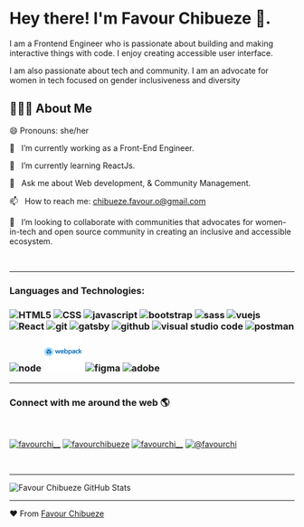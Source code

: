<!--
**favour-chibueze/favour-chibueze** is a ✨ _special_ ✨ repository because its `README.md` (this file) appears on your GitHub profile.

Here are some ideas to get you started:

- 🔭 I’m currently working on ...
- 🌱 I’m currently learning ...
- 👯 I’m looking to collaborate on ...
- 🤔 I’m looking for help with ...
- 💬 Ask me about ...
- 📫 How to reach me: ...
- 😄 Pronouns: ...
- ⚡ Fun fact: ...
-->

# Hey there! I'm Favour Chibueze 👋.

I am a Frontend Engineer who is passionate about building and making interactive things with code. I enjoy creating accessible user interface. <br>

I am also passionate about tech and community. I am an advocate for women in tech focused on gender inclusiveness and diversity


<h2> 👩🏽‍💻 About Me </h2>

😄 Pronouns: she/her

💼 &nbsp; I’m currently working as a Front-End Engineer.

🌱 &nbsp; I’m currently learning ReactJs.

💬 &nbsp; Ask me about Web development, & Community Management.

📫 &nbsp; How to reach me: [chibueze.favour.o@gmail.com](mailto:chibueze.favour.o@gmail.com)

<!-- ⚡ Fun fact: I can't  -->

👯 &nbsp; I’m looking to collaborate with communities that advocates for women-in-tech and open source community in creating an inclusive and accessible ecosystem.

<br/>

---

<h3>Languages and Technologies:<h3>
  
<img height="50" src="https://www.vectorlogo.zone/logos/w3_html5/w3_html5-ar21.svg" alt="HTML5">
<img height="50" src="https://www.vectorlogo.zone/logos/netlifyapp_watercss/netlifyapp_watercss-ar21.svg" alt="CSS">
<img height="50" src="https://www.vectorlogo.zone/logos/javascript/javascript-horizontal.svg" alt="javascript">
<img height="50" src="https://www.vectorlogo.zone/logos/getbootstrap/getbootstrap-ar21.svg" alt="bootstrap">
<img height="50" src="https://www.vectorlogo.zone/logos/sass-lang/sass-lang-ar21.svg" alt="sass">
<img height="50" src="https://www.vectorlogo.zone/logos/vuejs/vuejs-ar21.svg" alt="vuejs">
<img height="50" src="https://www.vectorlogo.zone/logos/reactjs/reactjs-ar21.svg" alt="React">
<img height="50" src="https://www.vectorlogo.zone/logos/git-scm/git-scm-ar21.svg" alt="git">
<img height="50" src="https://www.vectorlogo.zone/logos/gatsbyjs/gatsbyjs-icon.svg" alt="gatsby" />
<img height="50" src="https://www.vectorlogo.zone/logos/github/github-ar21.svg" alt="github">
<img height="50" src="https://www.vectorlogo.zone/logos/visualstudio_code/visualstudio_code-ar21.svg" alt="visual studio code">
<img height="50" src="https://www.vectorlogo.zone/logos/getpostman/getpostman-icon.svg" alt="postman"/>
<img height="50" src="https://www.vectorlogo.zone/logos/nodejs/nodejs-ar21.svg" alt="node">
<img height="70" src="https://raw.githubusercontent.com/devicons/devicon/d00d0969292a6569d45b06d3f350f463a0107b0d/icons/webpack/webpack-original-wordmark.svg" alt="webpack">
<img height="50" src="https://www.vectorlogo.zone/logos/figma/figma-ar21.svg" alt="figma">
<img height="50" src="https://cdn.worldvectorlogo.com/logos/adobe-xd.svg" alt="adobe">
  
---

<h3>Connect with me around the web 🌎 </h3>
  
<br/>
  
<p align="left">
<a href="https://twitter.com/favourchi__" target="blank"><img align="center" src="https://raw.githubusercontent.com/rahuldkjain/github-profile-readme-generator/master/src/images/icons/Social/twitter.svg" alt="favourchi__" height="30" width="40" /></a>
<a href="https://linkedin.com/in/favourchibueze" target="blank"><img align="center" src="https://raw.githubusercontent.com/rahuldkjain/github-profile-readme-generator/master/src/images/icons/Social/linked-in-alt.svg" alt="favourchibueze" height="30" width="40" /></a>
<a href="https://instagram.com/favourchi__" target="blank"><img align="center" src="https://raw.githubusercontent.com/rahuldkjain/github-profile-readme-generator/master/src/images/icons/Social/instagram.svg" alt="favourchi__" height="30" width="40" /></a>
<a href="https://medium.com/@favourchi" target="blank"><img align="center" src="https://raw.githubusercontent.com/rahuldkjain/github-profile-readme-generator/master/src/images/icons/Social/medium.svg" alt="@favourchi" height="30" width="40" /></a>
</p>
  
<br>

---

![Favour Chibueze GitHub Stats](https://github-readme-stats.vercel.app/api?username=favour-chibueze&hide=["stars"]&show_icons=true)

---
 
❤️ From [Favour Chibueze](https://github.com/favour-chibueze)
